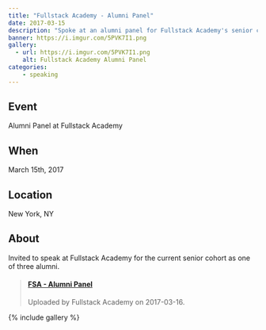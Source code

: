 ```yaml
---
title: "Fullstack Academy - Alumni Panel"
date: 2017-03-15
description: "Spoke at an alumni panel for Fullstack Academy's senior cohort."
banner: https://i.imgur.com/5PVK7I1.png
gallery:
  - url: https://i.imgur.com/5PVK7I1.png
    alt: Fullstack Academy Alumni Panel
categories:
    - speaking
---
```


## Event

Alumni Panel at Fullstack Academy

## When

March 15th, 2017

## Location

New York, NY

## About

Invited to speak at Fullstack Academy for the current senior cohort as one of three alumni.

<blockquote class="embedly-card"><h4><a href="https://www.youtube.com/watch?v=nzOfNIL9GWE">FSA - Alumni Panel</a></h4><p>Uploaded by Fullstack Academy on 2017-03-16.</p></blockquote>

{% include gallery %}
